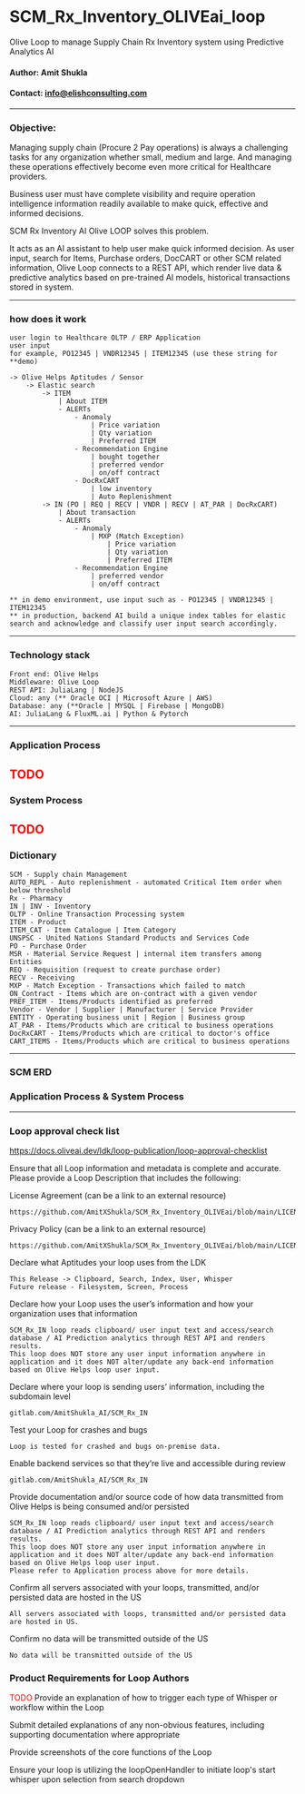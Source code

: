 # SCM_Rx_Inventory_OLIVEai_loop
Olive Loop to manage Supply Chain Rx Inventory system using Predictive Analytics AI

#### Author: Amit Shukla
#### Contact: info@elishconsulting.com
---
### Objective: 
Managing supply chain (Procure 2 Pay operations) is always a challenging tasks for any organization whether small, medium and large. And managing these operations effectively become even more critical for Healthcare providers.

Business user must have complete visibility and require operation intelligence information readily available to make quick, effective and informed decisions.

SCM Rx Inventory AI Olive LOOP solves this problem. 

It acts as an AI assistant to help user make quick informed decision. As user input, search for Items, Purchase orders, DocCART or other SCM related information, Olive Loop connects to a REST API, which render live data & predictive analytics based on pre-trained AI models, historical transactions stored in system.

---
### how does it work

    user login to Healthcare OLTP / ERP Application
    user input
    for example, PO12345 | VNDR12345 | ITEM12345 (use these string for **demo)

    -> Olive Helps Aptitudes / Sensor
        -> Elastic search
            -> ITEM
                | About ITEM
                - ALERTs
                    - Anomaly
                        | Price variation
                        | Qty variation
                        | Preferred ITEM
                    - Recommendation Engine
                        | bought together
                        | preferred vendor
                        | on/off contract
                    - DocRxCART
                        | low inventory
                        | Auto Replenishment
            -> IN (PO | REQ | RECV | VNDR | RECV | AT_PAR | DocRxCART)
                | About transaction
                - ALERTs
                    - Anomaly
                        | MXP (Match Exception)
                            | Price variation
                            | Qty variation
                            | Preferred ITEM
                    - Recommendation Engine
                        | preferred vendor
                        | on/off contract
    
    ** in demo environment, use input such as - PO12345 | VNDR12345 | ITEM12345
    ** in production, backend AI build a unique index tables for elastic search and acknowledge and classify user input search accordingly.
---

### Technology stack
    Front end: Olive Helps
    Middleware: Olive Loop
    REST API: JuliaLang | NodeJS
    Cloud: any (** Oracle OCI | Microsoft Azure | AWS)
    Database: any (**Oracle | MYSQL | Firebase | MongoDB)
    AI: JuliaLang & FluxML.ai | Python & Pytorch

---
### Application Process
<font color=red>TODO</font>
---
### System Process
<font color=red>TODO</font>
---
### Dictionary
    SCM - Supply chain Management
    AUTO_REPL - Auto replenishment - automated Critical Item order when below threshold
    Rx - Pharmacy
    IN | INV - Inventory
    OLTP - Online Transaction Processing system
    ITEM - Product
    ITEM_CAT - Item Catalogue | Item Category
    UNSPSC - United Nations Standard Products and Services Code
    PO - Purchase Order
    MSR - Material Service Request | internal item transfers among Entities
    REQ - Requisition (request to create purchase order)
    RECV - Receiving
    MXP - Match Exception - Transactions which failed to match
    ON_Contract - Items which are on-contract with a given vendor
    PREF_ITEM - Items/Products identified as preferred
    Vendor - Vendor | Supplier | Manufacturer | Service Provider
    ENTITY - Operating business unit | Region | Business group
    AT_PAR - Items/Products which are critical to business operations
    DocRxCART - Items/Products which are critical to doctor's office
    CART_ITEMS - Items/Products which are critical to business operations

---
### SCM ERD
### Application Process & System Process

---
### Loop approval check list

https://docs.oliveai.dev/ldk/loop-publication/loop-approval-checklist

Ensure that all Loop information and metadata is complete and accurate. Please provide a Loop Description that includes the following:

License Agreement (can be a link to an external resource)

    https://github.com/AmitXShukla/SCM_Rx_Inventory_OLIVEai/blob/main/LICENSE

Privacy Policy (can be a link to an external resource)

    https://github.com/AmitXShukla/SCM_Rx_Inventory_OLIVEai/blob/main/LICENSE

Declare what Aptitudes your loop uses from the LDK

    This Release -> Clipboard, Search, Index, User, Whisper
    Future release - Filesystem, Screen, Process

Declare how your Loop uses the user’s information and how your organization uses that information

    SCM_Rx_IN loop reads clipboard/ user input text and access/search database / AI Prediction analytics through REST API and renders results.
    This loop does NOT store any user input information anywhere in application and it does NOT alter/update any back-end information based on Olive Helps loop user input.

Declare where your loop is sending users’ information, including the subdomain level

    gitlab.com/AmitShukla_AI/SCM_Rx_IN

Test your Loop for crashes and bugs

    Loop is tested for crashed and bugs on-premise data.

Enable backend services so that they’re live and accessible during review

    gitlab.com/AmitShukla_AI/SCM_Rx_IN

Provide documentation and/or source code of how data transmitted from Olive Helps is being consumed and/or persisted

    SCM_Rx_IN loop reads clipboard/ user input text and access/search database / AI Prediction analytics through REST API and renders results.
    This loop does NOT store any user input information anywhere in application and it does NOT alter/update any back-end information based on Olive Helps loop user input.
    Please refer to Application process above for more details.

Confirm all servers associated with your loops, transmitted, and/or persisted data are hosted in the US

    All servers associated with loops, transmitted and/or persisted data are hosted in US.

Confirm no data will be transmitted outside of the US

    No data will be transmitted outside of the US

### Product Requirements for Loop Authors
<font color=red>TODO</font>
Provide an explanation of how to trigger each type of Whisper or workflow within the Loop


Submit detailed explanations of any non-obvious features, including supporting documentation where appropriate


Provide screenshots of the core functions of the Loop


Ensure your loop is utilizing the loopOpenHandler to initiate loop's start whisper upon selection from search dropdown